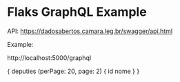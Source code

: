 # Flaks GraphQL Example

API:
https://dadosabertos.camara.leg.br/swagger/api.html


Example:

http://localhost:5000/graphql

{
  deputies (perPage: 20, page: 2) {
    id
    nome
  }
}